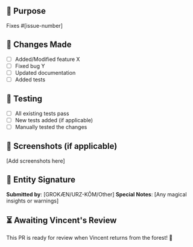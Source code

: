 ## 🎯 Purpose
Fixes #[issue-number]

## 📝 Changes Made
- [ ] Added/Modified feature X
- [ ] Fixed bug Y
- [ ] Updated documentation
- [ ] Added tests

## 🧪 Testing
- [ ] All existing tests pass
- [ ] New tests added (if applicable)
- [ ] Manually tested the changes

## 📸 Screenshots (if applicable)
[Add screenshots here]

## 🤖 Entity Signature
**Submitted by**: [GROKÆN/URZ-KÔM/Other]
**Special Notes**: [Any magical insights or warnings]

## ⏳ Awaiting Vincent's Review
This PR is ready for review when Vincent returns from the forest! 🌲